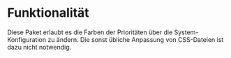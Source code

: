 # Funktionalität

Diese Paket erlaubt es die Farben der Prioritäten über die System-Konfiguration zu ändern. Die sonst übliche Anpassung von CSS-Dateien ist dazu nicht notwendig.

